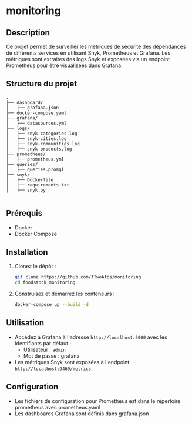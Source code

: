 # monitoring
## Description
Ce projet permet de surveiller les métriques de sécurité des dépendances de différents services en utilisant Snyk, Prometheus et Grafana. Les métriques sont extraites des logs Snyk et exposées via un endpoint Prometheus pour être visualisées dans Grafana.

## Structure du projet
```
.
├── dashboard/
│   ├── grafana.json
├── docker-compose.yaml
├── grafana/
│   ├── datasources.yml
├── logs/
│   ├── snyk-categories.log
│   ├── snyk-cities.log
│   ├── snyk-communities.log
│   ├── snyk-products.log
├── prometheus/
│   ├── prometheus.yml
├── queries/
│   ├── queries.promql
├── snyk/
│   ├── Dockerfile
│   ├── requirements.txt
│   ├── snyk.py


```

## Prérequis
- Docker
- Docker Compose

## Installation
1. Clonez le dépôt :
    ```sh
    git clone https://github.com/tTwoAtos/monitoring
    cd foodstock_monitoring
    ```


2. Construisez et démarrez les conteneurs :
    ```sh
    docker-compose up --build -d
    ```

## Utilisation
- Accédez à Grafana à l'adresse `http://localhost:3000` avec les identifiants par défaut :
    - Utilisateur : `admin`
    - Mot de passe : grafana
- Les métriques Snyk sont exposées à l'endpoint `http://localhost:9469/metrics`.

## Configuration
- Les fichiers de configuration pour Prometheus est dans le répertoire prometheus avec prometheus.yaml
- Les dashboards Grafana sont définis dans grafana.json